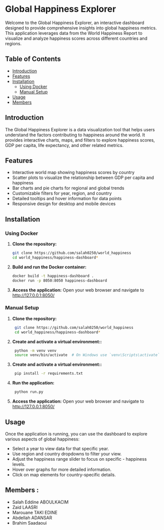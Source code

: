 # Global Happiness Explorer

Welcome to the Global Happiness Explorer, an interactive dashboard designed to provide comprehensive insights into global happiness metrics. This application leverages data from the World Happiness Report to visualize and analyze happiness scores across different countries and regions.

## Table of Contents
- [Introduction](#introduction)
- [Features](#features)
- [Installation](#installation)
  - [Using Docker](#using-docker)
  - [Manual Setup](#manual-setup)
- [Usage](#usage)
- [Members](#Members)


## Introduction

The Global Happiness Explorer is a data visualization tool that helps users understand the factors contributing to happiness around the world. It provides interactive charts, maps, and filters to explore happiness scores, GDP per capita, life expectancy, and other related metrics.

## Features

- Interactive world map showing happiness scores by country
- Scatter plots to visualize the relationship between GDP per capita and happiness
- Bar charts and pie charts for regional and global trends
- Customizable filters for year, region, and country
- Detailed tooltips and hover information for data points
- Responsive design for desktop and mobile devices

## Installation

### Using Docker

1. **Clone the repository:**
   ```sh
   git clone https://github.com/salah0250/world_happiness
   cd world_happiness/happiness-dashboard*
   ```
2. **Build and run the Docker container:**
   ```sh
   docker build -t happiness-dashboard .
   docker run -p 8050:8050 happiness-dashboard
   ```
3. **Access the application:**
Open your web browser and navigate to http://127.0.0.1:8050/

### Manual Setup

1. **Clone the repository:**
   ```sh
    git clone https://github.com/salah0250/world_happiness
    cd world_happiness/happiness-dashboard*
   ```
2. **Create and activate a virtual environment::**

   ```sh
    python -m venv venv
    source venv/bin/activate  # On Windows use `venv\Scripts\activate`
   ```
3. **Create and activate a virtual environment::**

   ```sh
    pip install -r requirements.txt
   ```
4. **Run the application:**
   ```sh
    python run.py
   ```

5. **Access the application:**
Open your web browser and navigate to http://127.0.0.1:8050/


## Usage

Once the application is running, you can use the dashboard to explore various aspects of global happiness:

- Select a year to view data for that specific year.
- Use region and country dropdowns to filter your view.
- Adjust the happiness range slider to focus on specific - happiness levels.
- Hover over graphs for more detailed information.
- Click on map elements for country-specific details.

 ## Members :

 - Salah Eddine ABOULKACIM
 - Zaid LAASRI
 - Marouane TAKI EDINE
 - Abdellah ADANSAR
 - Brahim Saadaoui
